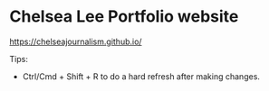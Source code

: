 # Chelsea Lee Portfolio website

https://chelseajournalism.github.io/

Tips:
- Ctrl/Cmd + Shift + R to do a hard refresh after making changes.
